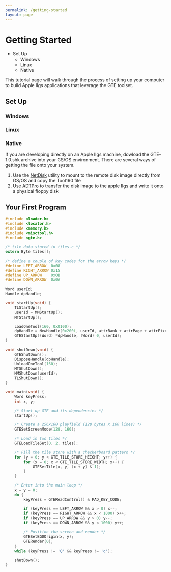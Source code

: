 ```yaml
---
permalink: /getting-started
layout: page
---
```


# Getting Started
* Set Up
  * Windows
  * Linux
  * Native


This tutorial page will walk through the process of setting up your computer to build Apple IIgs applications
that leverage the GTE toolset.  
## Set Up

### Windows

### Linux

### Native

If you are developing directly on an Apple IIgs machine, dowload the GTE-1.0.shk archive into your GS/OS environment.  There
are several ways of getting the file onto your system.

 1. Use the [NetDisk](https://sheumann.github.io/NetDisk/) utility to mount to the remote disk image directly from GS/OS and copy the Tool160 file
 1. Use [ADTPro](https://adtpro.com/index.html) to transfer the disk image to the apple IIgs and write it onto a physical floppy disk

## Your First Program

```c
#include <loader.h>
#include <locator.h>
#include <memory.h>
#include <misctool.h>
#include <gte.h>

/* tile data stored in tiles.c */
extern Byte tiles[];

/* define a couple of key codes for the arrow keys */
#define LEFT_ARROW  0x08
#define RIGHT_ARROW 0x15
#define UP_ARROW    0x0B
#define DOWN_ARROW  0x0A

Word userId;
Handle dpHandle;

void startUp(void) {
    TLStartUp();
    userId = MMStartUp();
    MTStartUp();

    LoadOneTool(160, 0x0100);
    dpHandle = NewHandle(0x200L, userId, attrBank + attrPage + attrFixed + attrLocked + attrNoCross, 0);
    GTEStartUp((Word) *dpHandle, (Word) 0, userId);
}

void shutDown(void) {
    GTEShutDown();
    DisposeHandle(dpHandle);
    UnloadOneTool(160);
    MTShutDown();
    MMShutDown(userId);
    TLShutDown();
}

void main(void) {
    Word keyPress;
    int x, y;

    /* Start up GTE and its dependencies */
    startUp();

    /* Create a 256x160 playfield (128 bytes x 160 lines) */
    GTESetScreenMode(128, 160);

    /* Load in two tiles */
    GTELoadTileSet(0, 2, tiles);

    /* Fill the tile store with a checkerboard pattern */
    for (y = 0; y < GTE_TILE_STORE_HEIGHT; y++) {
        for (x = 0; x < GTE_TILE_STORE_WIDTH; x++) {
            GTESetTile(x, y, (x + y) & 1);
        }
    }

    /* Enter into the main loop */
    x = y = 0;
    do {
        keyPress = GTEReadControl() & PAD_KEY_CODE;

        if (keyPress == LEFT_ARROW && x > 0) x--;
        if (keyPress == RIGHT_ARROW && x < 1000) x++;
        if (keyPress == UP_ARROW && y > 0) y--;
        if (keyPress == DOWN_ARROW && y < 1000) y++;

        /* Position the screen and render */
        GTESetBG0Origin(x, y);
        GTERender(0);
    }
    while (keyPress != 'Q' && keyPress != 'q');

    shutDown();
}
```